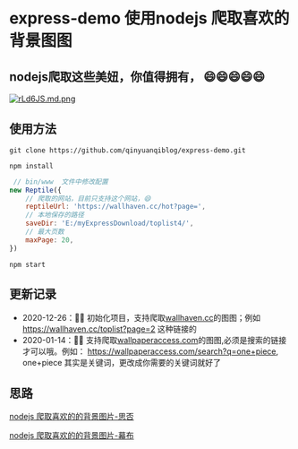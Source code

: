 # express-demo 使用nodejs 爬取喜欢的背景图图
## nodejs爬取这些美妞，你值得拥有， 😄😄😄😄😄
[![rLd6JS.md.png](https://s3.ax1x.com/2020/12/30/rLd6JS.md.png)](https://imgchr.com/i/rLd6JS)

## 使用方法

```shell
git clone https://github.com/qinyuanqiblog/express-demo.git
```

```shell
npm install
```

```js
 // bin/www  文件中修改配置
new Reptile({
    // 爬取的网站，目前只支持这个网站，😄
    reptileUrl: 'https://wallhaven.cc/hot?page=',
    // 本地保存的路径
    saveDir: 'E:/myExpressDownload/toplist4/',
    // 最大页数
    maxPage: 20,
})
```

```shell
npm start
```

## 更新记录
 * 2020-12-26：🎉🎉 初始化项目，支持爬取[wallhaven.cc](https://wallhaven.cc/toplist?page=2)的图图；例如  https://wallhaven.cc/toplist?page=2 这种链接的
 * 2020-01-14：🎉🎉 支持爬取[wallpaperaccess.com](https://wallpaperaccess.com/search?q=one+piece)的图图,必须是搜索的链接才可以哦。例如： https://wallpaperaccess.com/search?q=one+piece, one+piece 其实是关键词，更改成你需要的关键词就好了

## 思路
[nodejs 爬取喜欢的的背景图片-思否](https://segmentfault.com/a/1190000038665950)

[nodejs 爬取喜欢的的背景图片-幕布](https://mubu.com/doc/_77_RCP9GG)